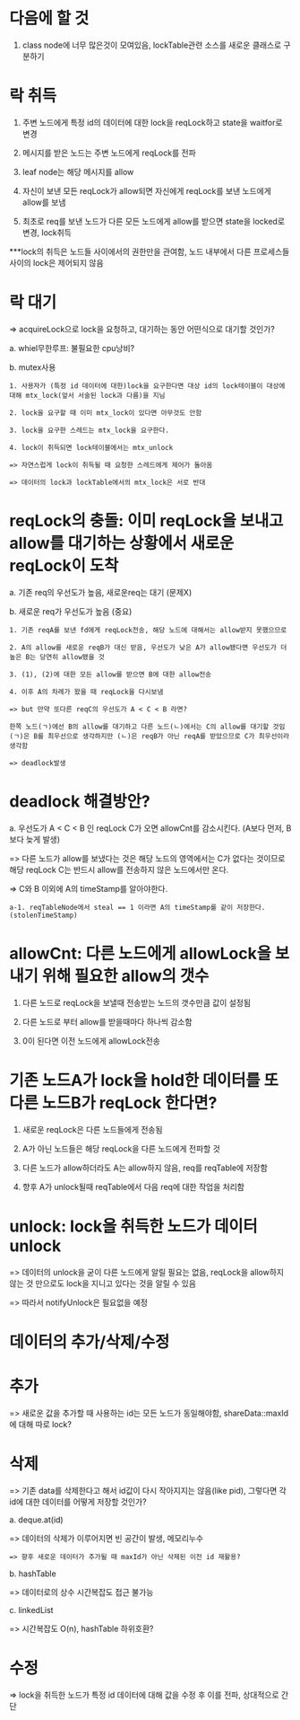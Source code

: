 # 다음에 할 것

1. class node에 너무 많은것이 모여있음, lockTable관련 소스를 새로운 클래스로 구분하기

# 락 취득

1. 주변 노드에게 특정 id의 데이터에 대한 lock을 reqLock하고 state을 waitfor로 변경

2. 메시지를 받은 노드는 주변 노드에게 reqLock를 전파

3. leaf node는 해당 메시지를 allow

4. 자신이 보낸 모든 reqLock가 allow되면 자신에게 reqLock를 보낸 노드에게 allow를 보냄

5. 최초로 req를 보낸 노드가 다른 모든 노드에게 allow를 받으면 state을 locked로 변경, lock취득

***lock의 취득은 노드들 사이에서의 권한만을 관여함, 노드 내부에서 다른 프로세스들 사이의 lock은 제어되지 않음

# 락 대기

=> acquireLock으로 lock을 요청하고, 대기하는 동안 어떤식으로 대기할 것인가?

a. whiel무한루프: 불필요한 cpu낭비?

b. mutex사용

    1. 사용자가 (특정 id 데이터에 대한)lock을 요구한다면 대상 id의 lock테이블이 대상에 대해 mtx_lock(앞서 서술된 lock과 다름)을 지님

    2. lock을 요구할 때 이미 mtx_lock이 있다면 아무것도 안함

    3. lock을 요구한 스레드는 mtx_lock을 요구한다.

    4. lock이 취득되면 lock테이블에서는 mtx_unlock

    => 자연스럽게 lock이 취득될 때 요청한 스레드에게 제어가 돌아옴

    => 데이터의 lock과 lockTable에서의 mtx_lock은 서로 반대

# reqLock의 충돌: 이미 reqLock을 보내고 allow를 대기하는 상황에서 새로운 reqLock이 도착

a. 기존 req의 우선도가 높음, 새로운req는 대기 (문제X)

b. 새로운 req가 우선도가 높음 (중요)
    
    1. 기존 reqA를 보낸 fd에게 reqLock전송, 해당 노드에 대해서는 allow받지 못했으므로
    
    2. A의 allow를 새로운 reqB가 대신 받음, 우선도가 낮은 A가 allow됐다면 우선도가 더 높은 B는 당연히 allow됐을 것
    
    3. (1), (2)에 대한 모든 allow를 받으면 B에 대한 allow전송
    
    4. 이후 A의 차례가 왔을 때 reqLock을 다시보냄

    => but 만약 또다른 reqC의 우선도가 A < C < B 라면?
    
    한쪽 노드(ㄱ)에선 B의 allow를 대기하고 다른 노드(ㄴ)에서는 C의 allow를 대기할 것임
    (ㄱ)은 B를 최우선으로 생각하지만 (ㄴ)은 reqB가 아닌 reqA를 받았으므로 C가 최우선이라 생각함
    
    => deadlock발생

# deadlock 해결방안?

a. 우선도가 A < C < B 인 reqLock C가 오면 allowCnt를 감소시킨다. (A보다 먼저, B보다 늦게 발생)

=> 다른 노드가 allow를 보냈다는 것은 해당 노드의 영역에서는 C가 없다는 것이므로 해당 reqLock C는 반드시 allow를 전송하지 않은 노드에서만 온다.

=> C와 B 이외에 A의 timeStamp를 알아야한다.

    a-1. reqTableNode에서 steal == 1 이라면 A의 timeStamp를 같이 저장한다. (stolenTimeStamp)

# allowCnt: 다른 노드에게 allowLock을 보내기 위해 필요한 allow의 갯수

1. 다른 노드로 reqLock을 보낼때 전송받는 노드의 갯수만큼 값이 설정됨

2. 다른 노드로 부터 allow를 받을때마다 하나씩 감소함

3. 0이 된다면 이전 노드에게 allowLock전송

# 기존 노드A가 lock을 hold한 데이터를 또다른 노드B가 reqLock 한다면?

1. 새로운 reqLock은 다른 노드들에게 전송됨

2. A가 아닌 노드들은 해당 reqLock을 다른 노드에게 전파할 것

3. 다른 노드가 allow하더라도 A는 allow하지 않음, req를 reqTable에 저장함

4. 향후 A가 unlock될때 reqTable에서 다음 req에 대한 작업을 처리함

# unlock: lock을 취득한 노드가 데이터 unlock

=> 데이터의 unlock을 굳이 다른 노드에게 알릴 필요는 없음, reqLock을 allow하지 않는 것 만으로도 lock을 지니고 있다는 것을 알릴 수 있음

=> 따라서 notifyUnlock은 필요없을 예정

# 데이터의 추가/삭제/수정

# 추가

=> 새로운 값을 추가할 때 사용하는 id는 모든 노드가 동일해야함, shareData::maxId에 대해 따로 lock?

# 삭제

=> 기존 data를 삭제한다고 해서 id값이 다시 작아지지는 않음(like pid), 그렇다면 각 id에 대한 데이터를 어떻게 저장할 것인가?

a. deque.at(id)

=> 데이터의 삭제가 이루어지면 빈 공간이 발생, 메모리누수

    => 향후 새로운 데이터가 추가될 때 maxId가 아닌 삭제된 이전 id 재활용?

b. hashTable

=> 데이터로의 상수 시간복잡도 접근 불가능

c. linkedList

=> 시간복잡도 O(n), hashTable 하위호환?

# 수정

=> lock을 취득한 노드가 특정 id 데이터에 대해 값을 수정 후 이를 전파, 상대적으로 간단